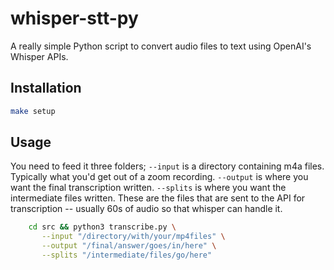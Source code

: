 # whisper-stt-py

A really simple Python script to convert audio files to text using OpenAI's Whisper APIs.

## Installation

```bash
make setup
```

## Usage

You need to feed it three folders; `--input` is a directory containing m4a files. Typically what you'd get out of a zoom recording. `--output` is where you want the final transcription written. `--splits` is where you want the intermediate files written. These are the files that are sent to the API for transcription -- usually 60s of audio so that whisper can handle it.

```bash
	cd src && python3 transcribe.py \
	   --input "/directory/with/your/mp4files" \
	   --output "/final/answer/goes/in/here" \
	   --splits "/intermediate/files/go/here"
```